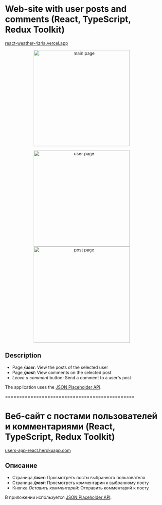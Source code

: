 # Web-site with user posts and comments (React, TypeScript, Redux Toolkit)

[react-weather-4z4a.vercel.app](https://react-weather-4z4a.vercel.app/)

<p align="center">
  <img width="316" alt="main page" src="https://user-images.githubusercontent.com/63950558/170697095-550cfb3d-332c-496e-aaca-b94bbc5d6e4d.png">
</p>
<p align="center">
  <img width="316" alt="user page" src="https://user-images.githubusercontent.com/63950558/170697496-2a9ba8e9-28bf-4135-bc9d-7beb2eaca591.png">
  <img width="316" alt="post page" src="https://user-images.githubusercontent.com/63950558/170697924-9db73558-fef8-476d-aef3-fbeabea2608f.png">
</p>

## Description

* Page _**/user**_: View the posts of the selected user
* Page _**/post**_: View comments on the selected post
* _Leave a comment_ button: Send a comment to a user's post

The application uses the [JSON Placeholder API](https://jsonplaceholder.typicode.com/).

==============================================
# Веб-сайт с постами пользователей и комментариями (React, TypeScript, Redux Toolkit)

[users-app-react.herokuapp.com](https://users-app-react.herokuapp.com/)

## Описание

* Страница _**/user**_: Просмотреть посты выбранного пользователя
* Страница _**/post**_: Просмотреть комментарии к выбранному посту
* Кнопка _Оставить комментарий_: Отправить комментарий к посту

В приложении используется [JSON Placeholder API](https://jsonplaceholder.typicode.com/).

